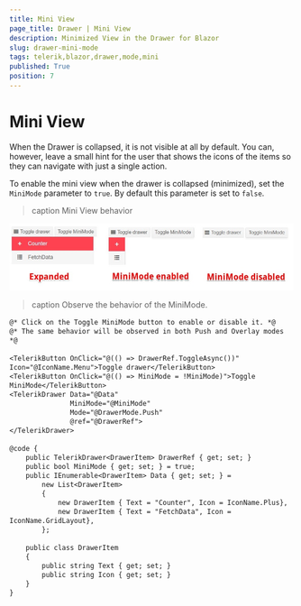 ```yaml
---
title: Mini View
page_title: Drawer | Mini View
description: Minimized View in the Drawer for Blazor
slug: drawer-mini-mode
tags: telerik,blazor,drawer,mode,mini
published: True
position: 7
---
```


# Mini View

When the Drawer is collapsed, it is not visible at all by default. You can, however, leave a small hint for the user that shows the icons of the items so they can navigate with just a single action.

To enable the mini view when the drawer is collapsed (minimized), set the `MiniMode` parameter to `true`. By default this parameter is set to `false`.

>caption Mini View behavior

![drawer expanded example](images/drawer-mini-mode-overview.jpg)

>caption Observe the behavior of the MiniMode.

````CSHTML
@* Click on the Toggle MiniMode button to enable or disable it. *@
@* The same behavior will be observed in both Push and Overlay modes *@

<TelerikButton OnClick="@(() => DrawerRef.ToggleAsync())" Icon="@IconName.Menu">Toggle drawer</TelerikButton>
<TelerikButton OnClick="@(() => MiniMode = !MiniMode)">Toggle MiniMode</TelerikButton>
<TelerikDrawer Data="@Data"
               MiniMode="@MiniMode"
               Mode="@DrawerMode.Push"
               @ref="@DrawerRef">
</TelerikDrawer>

@code {
    public TelerikDrawer<DrawerItem> DrawerRef { get; set; }
    public bool MiniMode { get; set; } = true;
    public IEnumerable<DrawerItem> Data { get; set; } =
        new List<DrawerItem>
        {
            new DrawerItem { Text = "Counter", Icon = IconName.Plus},
            new DrawerItem { Text = "FetchData", Icon = IconName.GridLayout},
        };

    public class DrawerItem
    {
        public string Text { get; set; }
        public string Icon { get; set; }
    }
}
````




